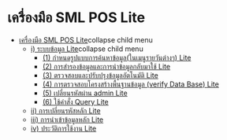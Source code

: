 # เครื่องมือ SML POS Lite

  * [เครื่องมือ SML POS Lite](http://www.smlaccount.com/manual/?page_id=2130)collapse child menu
    * [i) ระบบข้อมูล Lite](http://www.smlaccount.com/manual/?page_id=3484)collapse child menu
      * [(1) กำหนดรูปแบบการค้นหาข้อมูล(ในเมนูรายวันต่างๆ) Lite](http://www.smlaccount.com/manual/?page_id=3488)
      * [(2) การสำรองข้อมูลและการนำข้อมูลกลับมาใช้ Lite](http://www.smlaccount.com/manual/?page_id=3492)
      * [(3) ตรวจสอบและปรับปรุงข้อมูลอัตโนมัติ Lite](http://www.smlaccount.com/manual/?page_id=3496)
      * [(4) การตรวจสอบโครงสร้างพื้นฐานข้อมูล (verify Data Base) Lite](http://www.smlaccount.com/manual/?page_id=3500)
      * [(5) เปลี่ยนรหัสผ่าน admin Lite](http://www.smlaccount.com/manual/?page_id=3504)
      * [(6) ใช้คำสั่ง Query Lite](http://www.smlaccount.com/manual/?page_id=3508)
    * [ii) การเปลี่ยนรหัสหลัก Lite](http://www.smlaccount.com/manual/?page_id=3512)
    * [iii) การนำเข้าข้อมูลหลัก Lite](http://www.smlaccount.com/manual/?page_id=3516)
    * [iv) ประวัติการใช้งาน Lite](http://www.smlaccount.com/manual/?page_id=3520)

